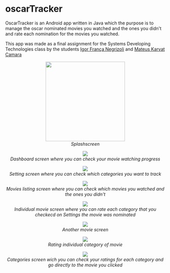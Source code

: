 # oscarTracker

OscarTracker is an Android app written in Java which the purpose is to manage the oscar nominated movies you watched and the ones you didn't and rate each nomination for the movies you watched. 
 
This app was made as a final assignment for the Systems Developing Technologies class by the students [Igor França Negrizoli](https://github.com/igorFNegrizoli) and [Mateus Karvat Camara](https://github.com/MahatKC) 
 
 <p align="center">
  <img src="https://upload.wikimedia.org/wikipedia/commons/7/7d/OscarTracker_SplashScreen.jpg" width="250"/><br>
  <span><i>Splashscreen</i></span>
</p>

<p align="center">
  <img src="https://upload.wikimedia.org/wikipedia/commons/0/03/OscarTracker_Dashboard1.jpg" /><br>
  <span><i>Dashboard screen where you can check your movie watching progress</i></span>
</p>

<p align="center">
  <img src="https://upload.wikimedia.org/wikipedia/commons/6/60/OscarTracker_Settings.jpg" /><br>
  <span><i>Setting screen where you can check which categories you want to track</i></span>
</p>

<p align="center">
  <img src="https://upload.wikimedia.org/wikipedia/commons/c/c7/OscarTracker_MoviesList.jpg" /><br>
  <span><i>Movies listing screen where you can check which movies you watched and the ones you didn't</i></span>
</p>

<p align="center">
  <img src="https://upload.wikimedia.org/wikipedia/commons/4/4c/OscarTracker_Movie2.jpg" /><br>
  <span><i>Individual movie screen where you can rate each category that you checkecd on Settings the movie was nominated</i></span>
</p>

<p align="center">
  <img src="https://upload.wikimedia.org/wikipedia/commons/f/f5/OscarTracker_MinariMovie.jpg" /><br>
  <span><i>Another movie screen</i></span>
</p>

<p align="center">
  <img src="https://upload.wikimedia.org/wikipedia/commons/a/a2/OscarTracker_RatingPopup.jpg" /><br>
  <span><i>Rating individual category of movie</i></span>
</p>

<p align="center">
  <img src="https://upload.wikimedia.org/wikipedia/commons/0/05/OscarTracker_CategoriesEspanded.jpg" /><br>
  <span><i>Categories screen wich you can check your ratings for each category and go directly to the movie you clicked</i></span>
</p>
